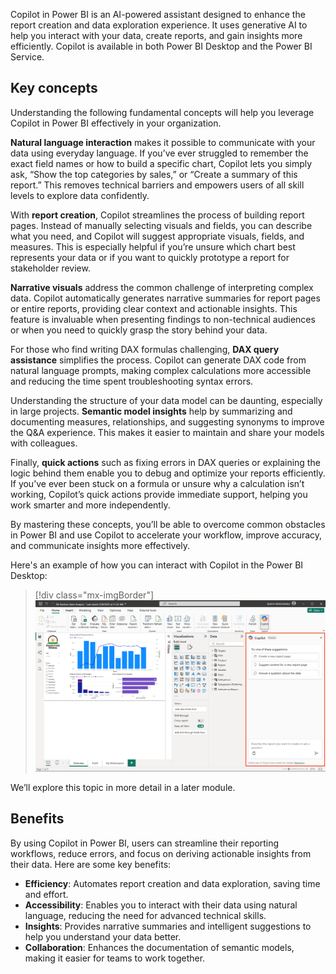 Copilot in Power BI is an AI-powered assistant designed to enhance the report creation and data exploration experience. It uses generative AI to help you interact with your data, create reports, and gain insights more efficiently. Copilot is available in both Power BI Desktop and the Power BI Service.

## Key concepts

Understanding the following fundamental concepts will help you leverage Copilot in Power BI effectively in your organization.

**Natural language interaction** makes it possible to communicate with your data using everyday language. If you’ve ever struggled to remember the exact field names or how to build a specific chart, Copilot lets you simply ask, “Show the top categories by sales,” or “Create a summary of this report.” This removes technical barriers and empowers users of all skill levels to explore data confidently.

With **report creation**, Copilot streamlines the process of building report pages. Instead of manually selecting visuals and fields, you can describe what you need, and Copilot will suggest appropriate visuals, fields, and measures. This is especially helpful if you’re unsure which chart best represents your data or if you want to quickly prototype a report for stakeholder review.

**Narrative visuals** address the common challenge of interpreting complex data. Copilot automatically generates narrative summaries for report pages or entire reports, providing clear context and actionable insights. This feature is invaluable when presenting findings to non-technical audiences or when you need to quickly grasp the story behind your data.

For those who find writing DAX formulas challenging, **DAX query assistance** simplifies the process. Copilot can generate DAX code from natural language prompts, making complex calculations more accessible and reducing the time spent troubleshooting syntax errors.

Understanding the structure of your data model can be daunting, especially in large projects. **Semantic model insights** help by summarizing and documenting measures, relationships, and suggesting synonyms to improve the Q&A experience. This makes it easier to maintain and share your models with colleagues.

Finally, **quick actions** such as fixing errors in DAX queries or explaining the logic behind them enable you to debug and optimize your reports efficiently. If you’ve ever been stuck on a formula or unsure why a calculation isn’t working, Copilot’s quick actions provide immediate support, helping you work smarter and more independently.

By mastering these concepts, you’ll be able to overcome common obstacles in Power BI and use Copilot to accelerate your workflow, improve accuracy, and communicate insights more effectively.

Here's an example of how you can interact with Copilot in the Power BI Desktop:

> [!div class="mx-imgBorder"]
> [![Screenshot of copilot in Power BI Desktop.](../media/copilot-power-bi.png)](../media/copilot-power-bi.png#lightbox)

We’ll explore this topic in more detail in a later module.

## Benefits

By using Copilot in Power BI, users can streamline their reporting workflows, reduce errors, and focus on deriving actionable insights from their data. Here are some key benefits:

- **Efficiency**: Automates report creation and data exploration, saving time and effort.  
- **Accessibility**: Enables you to interact with their data using natural language, reducing the need for advanced technical skills.  
- **Insights**: Provides narrative summaries and intelligent suggestions to help you understand your data better.  
- **Collaboration**: Enhances the documentation of semantic models, making it easier for teams to work together.  
